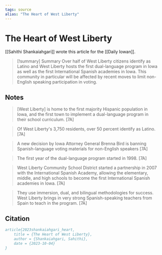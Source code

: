 ```yaml
---
tags: source
alias: "The Heart of West Liberty"
---
```

# The Heart of West Liberty
[[Sahithi Shankaiahgari]] wrote this article for the [[Daily Iowan]].

> [!summary] Summary
> Over half of West Liberty citizens identify as Latino and West Liberty hosts the first dual-language program in Iowa as well as the first International Spanish academies in Iowa. This community in particular will be affected by recent moves to limit non-English speaking participation in voting.

## Notes
> [West Liberty] is home to the first majority Hispanic population in Iowa, and the first town to implement a dual-language program in their school curriculum. [7A]

> Of West Liberty's 3,750 residents, over 50 percent identify as Latino.  [7A]

> A new decision by Iowa Attorney General Brenna Bird is banning Spanish-language voting materials for non-English speakers [7A]

> The first year of the dual-language program started in 1998. [7A]

> West Liberty Community School District started a partnership in 2007 with the International Spanish Academy, allowing the elementary, middle, and high schools to become the first International Spanish academies in Iowa. [7A]

> They use immersion, dual, and bilingual methodologies for success. West Liberty brings in very strong Spanish-speaking teachers from Spain to teach in the program. [7A]

## Citation

```bibtex
article{2023shankaiahgari_heart,
	title = {The Heart of West Liberty},
	author = {Shankaiahgari, Sahithi},
	date = {2023-10-04}
}
```

